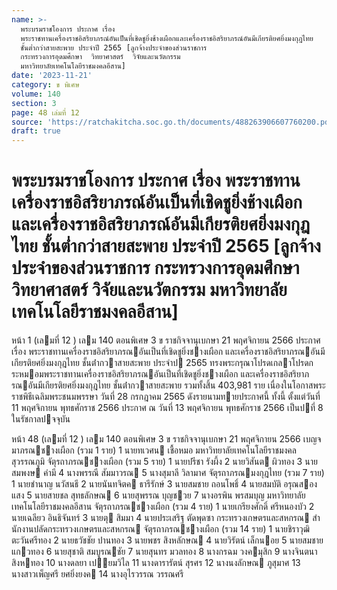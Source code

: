 ```yaml
---
name: >-
  พระบรมราชโองการ ประกาศ เรื่อง
  พระราชทานเครื่องราชอิสริยาภรณ์อันเป็นที่เชิดชูยิ่งช้างเผือกและเครื่องราชอิสริยาภรณ์อันมีเกียรติยศยิ่งมงกุฎไทย
  ชั้นต่ำกว่าสายสะพาย ประจำปี 2565 [ลูกจ้างประจำของส่วนราชการ
  กระทรวงการอุดมศึกษา  วิทยาศาสตร์  วิจัยและนวัตกรรม
  มหาวิทยาลัยเทคโนโลยีราชมงคลอีสาน]
date: '2023-11-21'
category: ข พิเศษ
volume: 140
section: 3
page: 48 เล่มที่ 12
source: 'https://ratchakitcha.soc.go.th/documents/488263906607760200.pdf'
draft: true
---
```


# พระบรมราชโองการ ประกาศ เรื่อง พระราชทานเครื่องราชอิสริยาภรณ์อันเป็นที่เชิดชูยิ่งช้างเผือกและเครื่องราชอิสริยาภรณ์อันมีเกียรติยศยิ่งมงกุฎไทย ชั้นต่ำกว่าสายสะพาย ประจำปี 2565 [ลูกจ้างประจำของส่วนราชการ กระทรวงการอุดมศึกษา  วิทยาศาสตร์  วิจัยและนวัตกรรม มหาวิทยาลัยเทคโนโลยีราชมงคลอีสาน]

หน้า 1 (เลมที่ 12 ) เลม 140 ตอนพิเศษ 3 ข ราชกิจจานุเบกษา 21 พฤศจิกายน 2566 ประกาศ เรื่อง พระราชทานเครื่องราชอิสริยาภรณอันเป็นที่เชิดชูยิ่งชางเผือก และเครื่องราชอิสริยาภรณอันมีเกียรติยศยิ่งมงกุฎไทย ชั้นต่ํากวาสายสะพาย ประจําป 2565 ทรงพระกรุณาโปรดเกลาโปรดกระหมอมพระราชทานเครื่องราชอิสริยาภรณอันเป็นที่เชิดชูยิ่งชางเผือก และเครื่องราชอิสริยาภรณอันมีเกียรติยศยิ่งมงกุฎไทย ชั้นต่ํากวาสายสะพาย รวมทั้งสิ้น 403,981 ราย เนื่องในโอกาสพระราชพิธีเฉลิมพระชนมพรรษา วันที่ 28 กรกฎาคม 2565 ดังรายนามทายประกาศนี้ ทั้งนี้ ตั้งแต่วันที่ 11 พฤศจิกายน พุทธศักราช 2566 ประกาศ ณ วันที่ 13 พฤศจิกายน พุทธศักราช 2566 เป็นปที่ 8 ในรัชกาลปจจุบัน

หน้า 48 (เลมที่ 12 ) เลม 140 ตอนพิเศษ 3 ข ราชกิจจานุเบกษา 21 พฤศจิกายน 2566 เบญจมาภรณชางเผือก (รวม 1 ราย) 1 นายทเวศน เชื้อหมอ มหาวิทยาลัยเทคโนโลยีราชมงคลสุวรรณภูมิ จัตุรถาภรณชางเผือก (รวม 5 ราย) 1 นายปรีชา รังผึ้ง 2 นายวิสันต ผิวทอง 3 นายสมพงษ คํามี 4 นางพรรณี สัมมาวรณ 5 นางสุมาลี วิลามาศ จัตุรถาภรณมงกุฎไทย (รวม 7 ราย) 1 นายชํานาญ นวัสนธี 2 นายนันทจิตค ธารีรักษ์ 3 นายสมชาย ถอนโพธิ์ 4 นายสมบัติ อรุณสองแสง 5 นายสายชล สุทธลักษณ 6 นายสุพรรณ บุญชวย 7 นางอรพิน พรสมบุญ มหาวิทยาลัยเทคโนโลยีราชมงคลอีสาน จัตุรถาภรณชางเผือก (รวม 4 ราย) 1 นายเกรียงศักดิ์ ศรีหนองบัว 2 นายเฉลียว อินธิจันทร์ 3 นายตุ สิมมา 4 นายประเสริฐ ตัดพุดซา กระทรวงเกษตรและสหกรณ สํานักงานปลัดกระทรวงเกษตรและสหกรณ จัตุรถาภรณชางเผือก (รวม 14 ราย) 1 นายชิราวุฒิ ตะวันศรีทอง 2 นายธวัชชัย ปานทอง 3 นายพชร สิงหลักษณ 4 นายวิรัตน์ เล็กนอย 5 นายสมชาย แกวทอง 6 นายสุชาติ สมบูรณชัย 7 นายสุนทร มวลทอง 8 นางกรฉม วงคมุสิก 9 นางจินตนา สิงหทอง 10 นางดลยา เปยมวิไล 11 นางดารารัตน์ สุรศร 12 นางนงลักษณ ภูสุมาศ 13 นางสาวเพ็ญศรี ยศยิ่งยงค 14 นางอุไรวรรณ วรรณศรี

